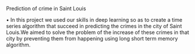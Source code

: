 Prediction of crime in Saint Louis


• In this project we used our skills in deep learning so as to create a time series algorithm that succeed in predicting the crimes in the city of Saint
Louis.We aimed to solve the problem of the increase of these crimes in that city by preventing them from happening using long short term
memory algorithm.
